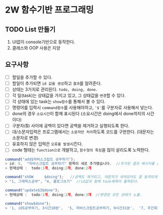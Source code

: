# 2W 함수기반 프로그래밍

## TODO List 만들기
1. UI없이 console기반으로 동작한다.
2. 클래스와 OOP 사용은 지양

## 요구사항
- [ ] 할일을 추가할 수 있다.
- [ ] 할일이 추가되면 `id 값을 생성`하고 `결과`를 알려준다.
- [ ] 상태는 3가지로 관리된다. `todo, doing, done.`
- [ ] 각 일(task)는 상태값을 가지고 있고, 그 상태값을 `변경`할 수 있다.
- [ ] 각 상태에 있는 task는 `show함수`를 통해서 볼 수 있다.
- [ ] 명령어를 입력시 `command함수`를 사용해야하고, `'$'`를 구분자로 사용해서 넣는다.
- [ ] done의 경우 `소요시간`이 함께 표시된다 (소요시간은 doing에서 done까지의 시간이다)
- [ ] 구분자($) 사이에 공백이 있다면 공백을 제거하고 실행되도록 한다.
- [ ] 대/소문자입력은 프로그램에서는 `소문자만 처리`하도록 코드를 구현한다. (대문자는 소문자로 변경)
- [ ] 유효하지 않은 입력은 `오류를 발생`시킨다.
- [ ] code 형태는 `function으로` 개발하고, `함수형의 특징`을 많이 살리도록 노력한다.

```js
command("add$자바스크립트 공부하기");
> id: 5,  "자바스크립트 공부하기" 항목이 새로 추가됐습니다.  //추가된 결과 메시지를 출력
> 현재상태 :  todo:1개, doing:2개, done:2개

command("shOW     $doing");   //공백도 제거되고, 대문자가 섞여있어도 잘 동작되게 한다.
> "1, 그래픽스공부", "4, 블로그쓰기"  //id값과 함께 task제목이 출력된다.

command("update$3$done");
> 현재상태 :  todo:1개, doing:1개, done:3개  //변경된 모든 상태가 노출.

command("show$done");
> '1, iOS공부하기, 3시간10분',  '5, 자바스크립트공부하기, 9시간31분',  '7, 주간회의 1시간40분'
```